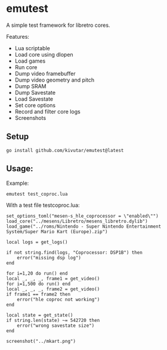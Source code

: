 # emutest

A simple test framework for libretro cores.

Features:

 * Lua scriptable
 * Load core using dlopen
 * Load games
 * Run core
 * Dump video framebuffer
 * Dump video geometry and pitch
 * Dump SRAM
 * Dump Savestate
 * Load Savestate
 * Set core options
 * Record and filter core logs
 * Screenshots

## Setup

```
go install github.com/kivutar/emutest@latest
```

## Usage:

Example:

```
emutest test_coproc.lua
```

With a test file testcoproc.lua:

```
set_options_toml("mesen-s_hle_coprocessor = \"enabled\"")
load_core("../mesens/Libretro/mesens_libretro.dylib")
load_game("../roms/Nintendo - Super Nintendo Entertainment System/Super Mario Kart (Europe).zip")

local logs = get_logs()

if not string.find(logs, "Coprocessor: DSP1B") then
	error("missing dsp log")
end

for i=1,20 do run() end
local _, _, _, frame1 = get_video()
for i=1,500 do run() end
local _, _, _, frame2 = get_video()
if frame1 == frame2 then
	error("hle coproc not working")
end

local state = get_state()
if string.len(state) ~= 542720 then
	error("wrong savestate size")
end

screenshot("../mkart.png")
```
